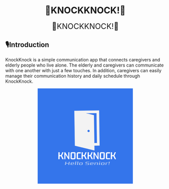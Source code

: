 




<h1 align="center">🚪KNOCKKNOCK!🚪</h1>
<p align="center">
  <span style="font-size: 24px;", align="center">🚪KNOCKKNOCK!🚪</span>
</p>


## 🎙️Introduction
KnockKnock is a simple communication app that connects caregivers and elderly people who live alone. The elderly and caregivers can communicate with one another with just a few touches. In addition, caregivers can easily manage their communication history and daily schedule through KnockKnock.

<p align="center">
  <img src="KNOCKKNOCK!.png" alt="KNOCKKNOCK! LOGO" width="300px">
</p>
